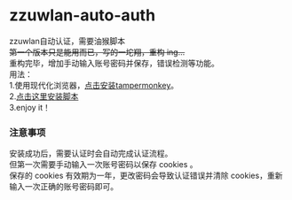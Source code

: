 # zzuwlan-auto-auth
zzuwlan自动认证，需要油猴脚本  
~~第一个版本只是能用而已，写的一坨翔，重构 ing...~~  
重构完毕，增加手动输入账号密码并保存，错误检测等功能。  
用法：  
1.使用现代化浏览器，[点击安装tampermonkey](http://tampermonkey.net/)。  
2.[点击这里安装脚本](https://raw.githubusercontent.com/dangger/zzuwlan-auto-auth/master/zzuwlan-auto-auth.user.js)  
3.enjoy it！  
### 注意事项
安装成功后，需要认证时会自动完成认证流程。  
但第一次需要手动输入一次账号密码以保存 cookies 。  
保存的 cookies 有效期为一年，更改密码会导致认证错误并清除 cookies，重新输入一次正确的账号密码即可。